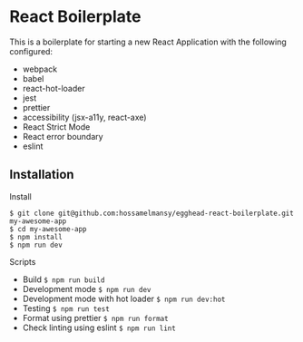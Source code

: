 # React Boilerplate

This is a boilerplate for starting a new React Application with the following configured:

- webpack
- babel
- react-hot-loader
- jest
- prettier
- accessibility (jsx-a11y, react-axe)
- React Strict Mode
- React error boundary
- eslint

## Installation

Install

```
$ git clone git@github.com:hossamelmansy/egghead-react-boilerplate.git my-awesome-app
$ cd my-awesome-app
$ npm install
$ npm run dev
```

Scripts

- Build `$ npm run build`
- Development mode `$ npm run dev`
- Development mode with hot loader `$ npm run dev:hot`
- Testing `$ npm run test`
- Format using prettier `$ npm run format`
- Check linting using eslint `$ npm run lint`
